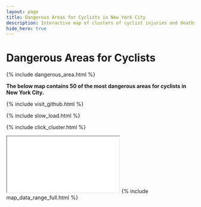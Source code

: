 ```yaml
---
layout: page
title: Dangerous Areas for Cyclists in New York City
description: Interactive map of clusters of cyclist injuries and deaths from vehicle collisions in New York City (NYC)
hide_hero: true
---
```

# Dangerous Areas for Cyclists
{% include dangerous_area.html %} 

__The below map contains 50 of the most dangerous areas for cyclists in New York City.__

{% include visit_github.html %}

{% include slow_load.html %}

{% include click_cluster.html %}
<iframe src="clusters_cyclist_map.html" title="Marker cluster map identifying areas with a high density of collisions with cyclists in New York City"></iframe>
{% include map_data_range_full.html %}
